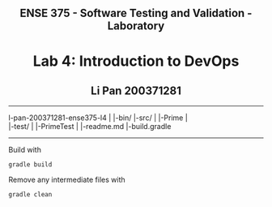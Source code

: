 <div align="center">

## ENSE 375 - Software Testing and Validation - Laboratory

# Lab 4: Introduction to DevOps
## Li Pan 200371281


</div>

---

l-pan-200371281-ense375-l4
|
|-bin/
|-src/
|    |-Prime
|    
|-test/
|     |-PrimeTest
|
|-readme.md
|-build.gradle

---


Build  with

```
gradle build
```

Remove any intermediate files with 

```
gradle clean
```